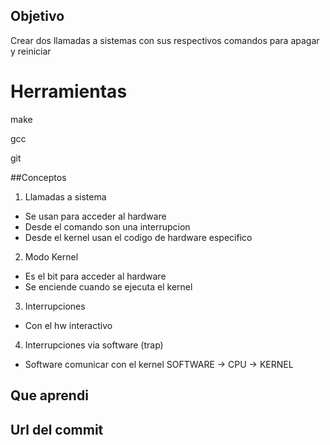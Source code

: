 ## Objetivo 
Crear dos llamadas a sistemas con sus respectivos comandos para apagar y reiniciar 

# Herramientas

make 

gcc

git

##Conceptos

1) Llamadas a sistema 

* Se usan para acceder al hardware
* Desde el comando son una interrupcion
* Desde el kernel usan el codigo de hardware especifico 

2) Modo Kernel

* Es el bit para acceder al hardware
* Se enciende cuando se ejecuta el kernel 

3) Interrupciones 

* Con el hw interactivo 

4) Interrupciones via software (trap)

* Software comunicar con el kernel SOFTWARE -> CPU -> KERNEL

## Que aprendi 

## Url del commit  
